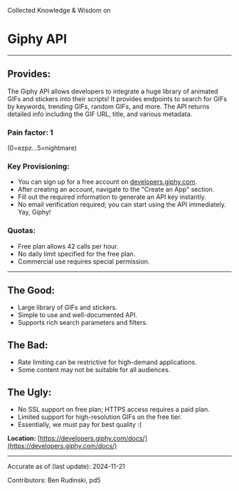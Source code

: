 Collected Knowledge & Wisdom on
# Giphy API
---
## Provides:
The Giphy API allows developers to integrate a huge library of animated GIFs and stickers into their scripts! It provides endpoints to search for GIFs by keywords, trending GIFs, random GIFs, and more. The API returns detailed info including the GIF URL, title, and various metadata.

### Pain factor: 1
(0=ezpz...5=nightmare)

### Key Provisioning:     

- You can sign up for a free account on [developers.giphy.com](https://developers.giphy.com/).
- After creating an account, navigate to the "Create an App" section.
- Fill out the required information to generate an API key instantly.
- No email verification required; you can start using the API immediately. Yay, Giphy!


### Quotas:
- Free plan allows 42 calls per hour.
- No daily limit specified for the free plan.
- Commercial use requires special permission.

---

## The Good:
- Large library of GIFs and stickers.
- Simple to use and well-documented API.
- Supports rich search parameters and filters.

## The Bad:
- Rate limiting can be restrictive for high-demand applications.
- Some content may not be suitable for all audiences.

## The Ugly:
- No SSL support on free plan; HTTPS access requires a paid plan.
- Limited support for high-resolution GIFs on the free tier.
- Essentially, we must pay for best quality :(


**Location:** [https://developers.giphy.com/docs/](https://developers.giphy.com/docs/)

---

Accurate as of (last update):    2024-11-21

Contributors:
Ben Rudinski, pd5  